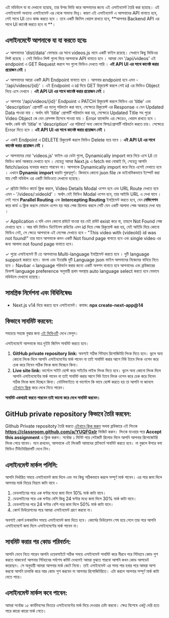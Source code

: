 এই মডিউলে যা যা দেখানো হয়েছে, তার উপর ভিত্তি করে আপনাদের জন্যে এই এসাইনমেন্ট তৈরি করা হয়েছে। এই এসাইনমেন্ট অন্যান্য এসাইনমেন্ট এর থেকে সামান্য ভিন্ন। কারণ এই এসাইনমেন্ট এ আপনাদের API বানাতে হবে, সেই সাথে UI তেও কাজ করতে হবে । তবে একটি জিনিস খেয়াল রাখতে হবে, **আপনার Backend API এর সাথে UI কানেক্ট করতে হবে না **।

## এসাইনমেন্টে আপনাকে যা যা করতে হবেঃ

✓ আপনাদের 'dist/data' ফোল্ডার এর সাথে videos.js নামে একটি ফাইল রয়েছে। সেখানে কিছু ভিডিওর লিস্ট রয়েছে । সেই ভিডিও লিস্ট গুলো দিয়ে আপনাকে API বানাতে হবে । আমরা যেন '/api/videos' এই endpoint এ GET Request করলে সব গুলো ভিডিও দেখতে পারি । **এই API UI এর সাথে কানেক্ট করার প্রয়োজন নেই ।**

✓ আপনাদের আরো একটি API Endpoint বানাতে হবে । আপনার endpoint হবে এমন - '/api/videos/{id}' । এই Endpoint এ id দিয়ে GET রিকুয়েস্ট করলে সেই id এর ভিডিও Object নিয়ে এসে দেখাবে । **এই API UI এর সাথে কানেক্ট করার প্রয়োজন নেই ।**

✓ আপনার '/api/videos/{id}' Endpoint এ PATCH রিকুয়েস্ট করলে ভিডিও এর 'title' এবং 'description' প্রোপার্টি এর ভ্যালু পরিবর্তন করা যাবে, সেক্ষেত্রে রিকুয়েস্ট এর Response এ যেন Updated Data পাওয়া যায় । অর্থাৎ যদি 'title' প্রোপার্টি পরিবর্তন করা হয়, সেক্ষেত্রে Updated Title সহ পুরো Video Object কে যেন রেসপন্স হিসেবে পাওয়া যায় । Error হ্যান্ডেলিং এর ক্ষেত্রেও, খেয়াল রাখতে হবে । অর্থাৎ কেউ যদি 'title' বা 'description' এর পরিবর্তে অন্য কোনো ফিল্ড/প্রোপার্টি পরিবর্তন করতে চায়। সেক্ষেত্রে Error দিতে হবে । **এই API UI এর সাথে কানেক্ট করার প্রয়োজন নেই ।**

✓ একই Endpoint এ DELETE রিকুয়েস্ট করলে ভিডিও Delete হয়ে যাবে । **এই API UI এর সাথে কানেক্ট করার প্রয়োজন নেই ।**

✓ আপনাদের দেয়া 'videos.js' ফাইল এর ডেটা গুলো, Dynamically import করে নিয়ে এসে UI তে ভিডিও কার্ড আকারে দেখাতে হবে । যেহেতু আমরা Next.js এ fetch করা বোঝাই নি, সেহেতু আপনি fetch/axios ব্যবহার করতে পারবেন না। আপনাকে Dynamically import করে নিয়ে এসেই দেখাতে হবে । এখানে **Dynamic import** করাটা গুরুত্বপূর্ণ। কিভাবে কোনো json file কে ডাইনামিকভাবে ইম্পোর্ট করা যায় সেটি মডিউল এর একটি ভিডিওতে দেখানো হয়েছে।

✓ প্রতিটা ভিডিও কার্ডে ক্লিক করলে, Video Details Modal ওপেন হবে এবং URL Route দেখতে হবে এমন - '/videos/:videoId' । অর্থাৎ যেই ভিডিও Modal ওপেন হবে, তার আইডি URL এ দেখা যাবে । সেই সাথে **Parallel Routing** এবং **Intercepting Routing** ইমপ্লিমেন্ট করতে হবে, যেন **নেভিগেশন** করে কার্ড এ ক্লিক করলে মোডাল ওপেন হয় আর পেজ রিলোড করলে সেটি যেন একটি আলাদা পেজ আকারে দেখা যায় ।

✓ Application এ যদি এমন কোনো রাউটে যাওয়া হয় যেই রাউট exist করে না, তাহলে Not Found পেজ দেখাতে হবে । আর যদি ভিডিও ডিটেইলস রাউটের এমন id দিয়ে পেজ রিকুয়েস্ট করা হয়, যেই আইডি দিয়ে কোনো ভিডিও নেই, সে ক্ষেত্রে আপনাকে এই মেসেজ দেখাতে হবে - "This video with {videoId} id was not found!" তার মানে আপনাকে কমন একটি Not found page বানাতে হবে এবং single video এর জন্য আলাদা not found page বানাতে হবে।

✓ পুরো এসাইনমেন্ট টি তে আপনাদের Multi-language ইমপ্লিমেন্ট করতে হবে । দুটি language support করাতে হবে। বাংলা এবং ইংরেজি দুটি Language json ফাইল আপনাদের নিজেদের বানিয়ে নিতে হবে । Navbar এ language পরিবর্তন করার জন্যে একটি অপশন বানাতে হবে আপনাদের এবং ব্রাউজারের ডিফল্ট language preference অনুযায়ী প্রথম অবস্থায় auto language select করতে হবে যেভাবে মডিউলে দেখানো হয়েছে।

## সামগ্রিক নির্দেশনা এবং বিধিনিষেধঃ

-   Next.js v14 দিয়ে করতে হবে এসাইনমেন্ট। কমান্ড: **npx create-next-app@14**

## কিভাবে সাবমিট করবেন:

সবচেয়ে সহজে বুঝার জন্য [এই ভিডিওটি](https://learnwithsumit.com/rnext/courses/rnext/how-to-submit-assignments-in-reactive-accelerator-course) দেখে ফেলুন।

এসাইনমেন্টে আপনাকে মাত্র দুইটা জিনিস সাবমিট করতে হবে।

1. **GitHub private repository link:** অবশ্যই সঠিক গিটহাব রিপোজিটরি লিংক দিতে হবে। ভুলে অন্য কোনো লিংক দিলে আপনি এসাইনমেন্টের মার্ক পাবেন না তাই সাবমিট করার আগে নিউ ট্যাবে লিংক ওপেন করে চেক করে নিবেন সঠিক লিংক জমা দিচ্ছেন কিনা।
2. **Live site link:** ভার্সেলে সাইট হোস্ট করে সাইটের লাইভ লিংক দিতে হবে। ভুলে অন্য কোনো লিংক দিলে আপনি এসাইনমেন্টের মার্ক পাবেন না তাই সাবমিট করার আগে নিউ ট্যাবে লিংক ওপেন করে চেক করে নিবেন সঠিক লিংক জমা দিচ্ছেন কিনা। নেটলিফাইতে বা ভার্সেলে কি ভাবে হোস্ট করতে হয় তা আপনি না জানলে [এইখানে ক্লিক](https://learnwithsumit.com/rnext/courses/rnext/how-to-deploy-your-project-to-vercel-free) করে দেখে নিতে পারেন।

**সাবমিট একবারই করতে পারবেন তাই ভালো করে দেখে সাবমিট করবেন।**

## GitHub private repository কিভাবে তৈরি করবেন:

Github Private repositoty তৈরি করতে [এইখানে ক্লিক করুন](https://classroom.github.com/a/YUQFGxlr) অথবা ব্রাউজারে এই লিংকে **https://classroom.github.com/a/YUQFGxlr** ভিজিট করুন। লিংকে যাওয়ার পরে **Accept this assignment** এ ক্লিক করুন। সর্বোচ্চ ১ মিনিট পরে পেইজটি রিলোড দিলে আপনি আপনার রিপোজেটরি লিংক পেয়ে যাবেন। মনে রাখবেন, আপনাকে এই লিংকটি আমাদের প্লাটফর্মে সাবমিট করতে হবে। না বুঝলে উপরে বলা ভিডিও টিউটোরিয়ালটি দেখে নিন।

## এসাইনমেন্ট মার্কস পলিসি:

আপনি নির্ধারিত সময়ে এসাইনমেন্ট জমা দিলে এবং সব কিছু সঠিকভাবে করলে সম্পূর্ণ মার্ক পাবেন। এর পরে জমা দিলে আপনার মার্ক নিচের নিয়মে কাটা যাবে -

1. ডেডলাইনের পরে এক ঘণ্টার মধ্যে জমা দিলে 10% মার্ক কাটা যাবে।
2. ডেডলাইনের পরে এক ঘণ্টার বেশি কিন্তু 24 ঘণ্টার মধ্যে জমা দিলে 30% মার্ক কাটা যাবে।
3. ডেডলাইনের পরে 24 ঘণ্টার বেশি পরে জমা দিলে 50% মার্ক কাটা যাবে।
4. কোর্স ডিউরেশনের পরে আমরা এসাইনমেন্ট গ্রহণ করবো না।

অবশ্যই কোর্স চলাকালিন সময়ে এসাইনমেন্ট জমা দিতে হবে। কোর্সের ডিউরেশন শেষ হয়ে গেলে তার পরে আপনি এসাইনমেন্টে জমা দিলে এসাইনমেন্টের মার্ক পাবেন না।

## সাবমিট করার পর কোড পরিবর্তন:

আপনি ভেবে নিতে পারেন আপনি ওয়েবসাইটে সঠিক সময়ে এসাইনমেন্ট সাবমিট করে নীরবে পরে গিটহাবে কোড পুশ করতে থাকবেন! আপনার গিটহাবের সর্বশেষ কমিট দেখলেই আমরা বুঝতে পারবো আপনি কখন কোড আপডেট করেছেন। সে অনুযায়ী আমরা আপনার মার্ক কেটে নিবো। তাই এসাইনমেন্ট এর সময় পার হবার পরে আমরা আশা করবো আপনি চালাকি করে আর কোড পুশ করবেন না আপনার রিপোজিটরিতে। এটা করলে আপনার সম্পূর্ণ মার্ক কাটা যেতে পারে।

## এসাইনমেন্ট মার্কস কবে পাবেন:

আমরা সর্বোচ্চ ১৫ কার্যদিবসের ভিতরে এসাইনমেন্টের মার্ক দিয়ে দেওয়ার চেষ্টা করবো। ক্ষেত্র বিশেষে একটু দেরি হতে পারে কারো কারো মার্ক পেতে।
